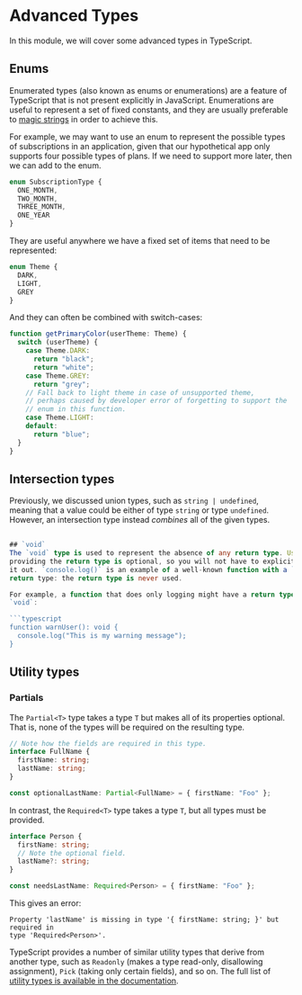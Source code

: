 # Advanced Types
In this module, we will cover some advanced types in TypeScript.

## Enums
Enumerated types (also known as enums or enumerations) are a feature of TypeScript that is not present
explicitly in JavaScript. Enumerations are useful to represent a set of fixed
constants, and they are usually preferable to [magic
strings](https://en.wikipedia.org/wiki/Magic_string) in order to achieve this.

For example, we may want to use an enum to represent the possible types of
subscriptions in an application, given that our hypothetical app only supports
four possible types of plans. If we need to support more later, then we can add
to the enum.

```typescript
enum SubscriptionType {
  ONE_MONTH,
  TWO_MONTH,
  THREE_MONTH,
  ONE_YEAR
}
```

They are useful anywhere we have a fixed set of items that need to be
represented:
```typescript
enum Theme {
  DARK,
  LIGHT,
  GREY
}
```

And they can often be combined with switch-cases:
```typescript
function getPrimaryColor(userTheme: Theme) {
  switch (userTheme) {
    case Theme.DARK:
      return "black";
      return "white";
    case Theme.GREY:
      return "grey";
    // Fall back to light theme in case of unsupported theme,
    // perhaps caused by developer error of forgetting to support the
    // enum in this function.
    case Theme.LIGHT:
    default:
      return "blue";
  }
}
```

## Intersection types
Previously, we discussed union types, such as `string | undefined`, meaning that
a value could be either of type `string` or type `undefined`. However, an
intersection type instead *combines* all of the given types.


```typescript
 
## `void`
The `void` type is used to represent the absence of any return type. Usually,
providing the return type is optional, so you will not have to explicitly write
it out. `console.log()` is an example of a well-known function with a `void`
return type: the return type is never used. 

For example, a function that does only logging might have a return type of of
`void`: 

```typescript
function warnUser(): void {
  console.log("This is my warning message");
}
```

## Utility types

### Partials
The `Partial<T>` type takes a type `T` but makes all of its properties optional. That
is, none of the types will be required on the resulting type.

```typescript
// Note how the fields are required in this type.
interface FullName {
  firstName: string;
  lastName: string;
}

const optionalLastName: Partial<FullName> = { firstName: "Foo" };
```

In contrast, the `Required<T>` type takes a type `T`, but all types must be
provided.

```typescript
interface Person {
  firstName: string;
  // Note the optional field.
  lastName?: string;
}

const needsLastName: Required<Person> = { firstName: "Foo" };
```

This gives an error:
```
Property 'lastName' is missing in type '{ firstName: string; }' but required in
type 'Required<Person>'.
```

TypeScript provides a number of similar utility types that derive from another
type, such as `Readonly` (makes a type read-only, disallowing assignment), `Pick`
(taking only certain fields), and so on. The full list of [utility
types is available in the documentation](https://www.typescriptlang.org/docs/handbook/utility-types.html).
